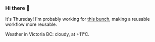 ### Hi there :wave:

It's Thursday! I'm probably working for [this bunch](https://github.com/kohofinancial), making a reusable workflow more reusable.

Weather in Victoria BC: cloudy, at +11°C.
